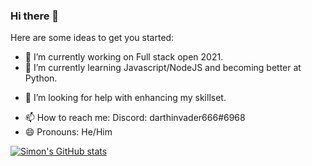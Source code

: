 ### Hi there 👋


<!--- **simonGreenwood/simonGreenwood** is a ✨ _special_ ✨ repository because its `README.md` (this file) appears on your GitHub profile. -->

Here are some ideas to get you started:

- 🔭 I’m currently working on Full stack open 2021.
- 🌱 I’m currently learning Javascript/NodeJS and becoming better at Python.
<!--- - 👯 I’m looking to collaborate on React projects -->
- 🤔 I’m looking for help with enhancing my skillset.
<!--- 💬 Ask me about discord.py-->
- 📫 How to reach me: Discord: darthinvader666#6968 
- 😄 Pronouns: He/Him
<!--- - ⚡ Fun fact: ... -->
[![Simon's GitHub stats](https://github-readme-stats.vercel.app/api?username=simonGreenwood)](https://github.com/anuraghazra/github-readme-stats)

